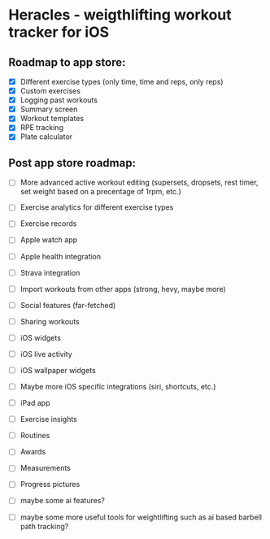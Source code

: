 #  Heracles - weigthlifting workout tracker for iOS

## Roadmap to app store:
- [x] Different exercise types (only time, time and reps, only reps)
- [x] Custom exercises
- [x] Logging past workouts
- [x] Summary screen
- [x] Workout templates
- [x] RPE tracking
- [x] Plate calculator
## Post app store roadmap:
- [ ] More advanced active workout editing (supersets, dropsets, rest timer, set weight based on a precentage of 1rpm, etc.)
- [ ] Exercise analytics for different exercise types
- [ ] Exercise records
- [ ] Apple watch app
- [ ] Apple health integration
- [ ] Strava integration
- [ ] Import workouts from other apps (strong, hevy, maybe more)
- [ ] Social features (far-fetched)
- [ ] Sharing workouts
- [ ] iOS widgets
- [ ] iOS live activity 
- [ ] iOS wallpaper widgets
- [ ] Maybe more iOS specific integrations (siri, shortcuts, etc.)
- [ ] iPad app
- [ ] Exercise insights
- [ ] Routines 
- [ ] Awards
- [ ] Measurements
- [ ] Progress pictures
- [ ] maybe some ai features?
- [ ] maybe some more useful tools for weightlifting such as ai based barbell path tracking?

